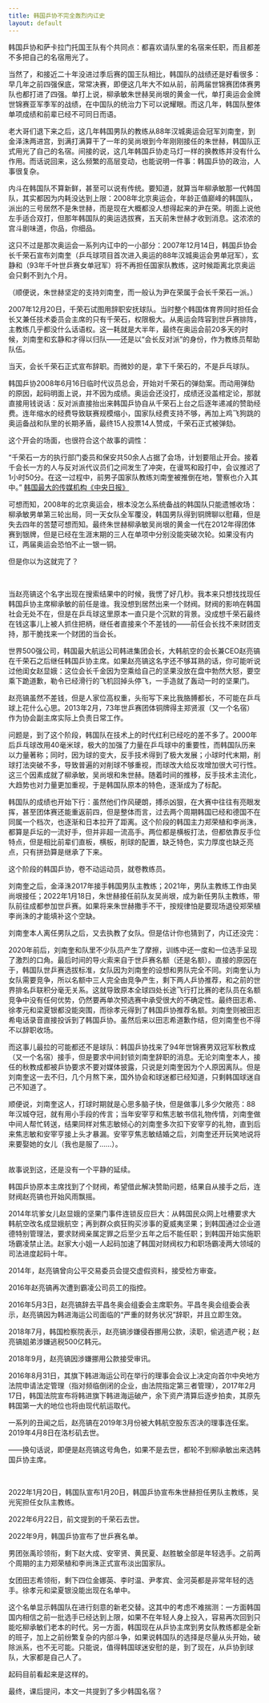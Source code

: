```yaml
---
title: 韩国乒协不完全轰烈内讧史
layout: default
---
```


韩国乒协和萨卡拉门托国王队有个共同点：都喜欢请队里的名宿来任职，而且都差不多把自己的名宿用光了。

当然了，和接近二十年没进过季后赛的国王队相比，韩国队的战绩还是好看很多：早几年之前四强保底，常常决赛，即便这几年大不如从前，前两届世锦赛团体赛男队也都打进了四强。单打上说，柳承敏朱世赫吴尚垠的黄金一代，单打奥运会金牌世锦赛亚军季军的战绩，在中国队的统治力下可以说耀眼。而这几年，韩国队整体单项成绩和前辈已经不可同日而语。

老大哥们退下来之后，这几年韩国男队的教练从88年汉城奥运会冠军刘南奎，到金泽洙两进宫，到满打满算干了一年的吴尚垠到今年刚刚接任的朱世赫，韩国队正式用光了自己的名宿。间接的说，这几年韩国乒协走马灯一样的换教练并没有什么作用。而话说回来，这么频繁的高层变动，也能说明一件事：韩国乒协的政治，人事很复杂。

内斗在韩国队不算新鲜，甚至可以说有传统。要知道，就算当年柳承敏那一代韩国队，其实都因为内耗没达到上限：2008年北京奥运会，年龄正值巅峰的韩国队，派出的三号居然不是朱世赫，而是现在大概都没人想得起来的尹在荣。明面上说他左手适合双打，但那年韩国队的奥运选拔赛，五天前朱世赫才收到消息。这浓浓的宫斗剧味道，你品，你细品。

这只不过是那次奥运会一系列内讧中的一小部分：2007年12月14日，韩国乒协会长千荣石宣布刘南奎（乒乓球项目首次进入奥运的88年汉城奥运会男单冠军），玄静和（93年千叶世乒赛女单冠军）将不再担任国家队教练，这时候距离北京奥运会只剩不到九个月。

（顺便说，朱世赫坚定的支持刘南奎，而一般认为尹在荣属于会长千荣石一派。）

2007年12月20日，千荣石试图用辞职安抚球队。当时整个韩国体育界同时担任会长又兼任技术委员会主席的只有千荣石，权限极大。从奥运会阵容到世乒赛排阵，主教练几乎都没什么话语权。这一耗就是大半年，最终在奥运会前20多天的时候，刘南奎和玄静和才得以归队——还是以“会长反对派”的身份，作为教练员帮助队伍。

当天，会长千荣石正式宣布辞职。而微妙的是，拿下千荣石的，不是乒乓球队。

韩国乒协2008年6月16日临时代议员总会，开始对千荣石的弹劾案。而动用弹劾的原因，起码明面上说，并不因为成绩。奥运会还没打，成绩还没盖棺定论，那就直接用钱说话：反对派直接抬出来韩国乒协自从千荣石上台之后逐年递减的赞助经费。连年缩水的经费导致联赛规模缩小，国家队经费支持不够，再加上鸡飞狗跳的奥运备战和队里的长期矛盾，最终15人投票14人赞成，千荣石正式被弹劾。

这个开会的场面，也很符合这个故事的调性：

“千荣石一方的执行部门委员和保安共50余人占据了会场，计划要阻止开会。接着千会长一方的人与反对派代议员们之间发生了冲突，在谩骂和殴打中，会议推迟了1小时50分。在这一过程中，前男子国家队教练刘南奎被推倒在地，警察也介入其中。” [韩国最大的传媒机构《中央日报》](https://chinese.joins.com/news/articleView.html?idxno=343)

可想而知，2008年的北京奥运会，根本没怎么系统备战的韩国队只能遗憾收场：柳承敏男单第三轮出局，同一天女队全军覆没，韩国男队得到铜牌聊以慰藉，但是失去四年的苦楚可想而知。最终朱世赫柳承敏吴尚垠的黄金一代在2012年得团体赛到银牌，但是已经在生涯末期的三人在单项中分别没能突破次轮。如果没有内讧，两届奥运会恐怕不止一银一铜。

但是你以为这就完了？

<br>

当赵亮镐这个名字出现在搜索结果中的时候，我愣了好几秒。我本来只想找找现任韩国乒协主席柳承敏的前任是谁。我没想到居然出来一个财阀。财阀的影响在韩国社会无处不在，但是在乒乓球这里原本一直只是个沉默的背景。没成想千荣石最终在钱这事儿上被人抓住把柄，继任者直接来个不差钱的——前任会长找不来财团支持，那干脆找来一个财团的当会长。

世界500强公司，韩国最大航运公司韩进集团会长，大韩航空的会长兼CEO赵亮镐在千荣石之后继任韩国乒协主席。如果赵亮镐这名字还不够耳熟的话，你可能听说过他闺女赵显娥：这位会长千金因为空乘给自己的坚果没放在盘中勃然大怒，要空乘下跪道歉，勒令已经滑行的飞机回掉头停飞，一手造就了轰动一时的坚果门。

赵亮镐虽然不差钱，但是人家位高权重，头衔写下来比我胳膊都长，不可能在乒乓球上花什么心思。2013年2月，73年世乒赛团体铜牌得主郑贤淑（又一个名宿）作为协会副主席实际上负责日常工作。

问题是，到了这个阶段，韩国队在技术上的时代红利已经吃的差不多了。2000年后乒乓球改用40毫米球，极大的加强了力量在乒乓球中的重要性，而韩国队历来以力量著称；同时，因为球的变大，反手技术得到了极大发展；小球时代末期，削球打法突破不多，导致普遍的对削球不够重视，而球改大给反攻增加很大可行性。这三个因素成就了柳承敏，吴尚垠和朱世赫。随着时间的推移，反手技术主流化，大趋势也对力量更加重视，于是韩国队原本的特色，逐渐成为了标配。

韩国队的成绩也开始下行：虽然他们作风硬朗，搏杀凶狠，在大赛中往往有亮眼发挥，甚至团体赛还能重返前四，但是整体而言，过去两个周期韩国已经和德国不在同属一个档次，也逐渐和日本拉开了距离。这个阶段的韩国主力郑荣植和李尚洙，都算是乒坛的一流好手，但并非超一流高手。两位都是横板打法，但都依靠反手位特点，但是相比前辈们直板，横板，削球的配置，缺乏特色，实力厚度也缺乏亮点，只有拼劲算是继承了下来。

这个阶段的韩国乒协，卷不动运动员，就卷教练员。

刘南奎之后，金泽洙2017年接手韩国男队主教练；2021年，男队主教练工作由吴尚垠接任；2022年1月18日，朱世赫接任前队友吴尚垠，成为新任男队主教练，带队前往成都参加世乒赛。如果将来朱世赫撒手不干，按规律怕是要现场退役郑荣植李尚洙的才能填补这个空缺。

刘南奎本人离任男队之后，又去执教了女队。但是估计你也猜到了，内讧还没完：

2020年前后，刘南奎和队里不少队员产生了摩擦，训练中还一度和一位选手呈现了激烈的口角。最后时间的导火索来自于世乒赛名额（还是名额）。直接的原因在于，韩国队世乒赛选拔标准，女队因为刘南奎的设想和男队完全不同。刘南奎认为女队需要竞争，所以名额中三人完全由竞争产生，剩下两人乒协推荐，和之前的世界排名乒联积分毫无关系。这就导致原本全球四处长途飞行打比赛的老队员在名额竞争中没有任何优势，仍然要再单次预选赛中承受很大的不确定性。最终田志希、徐孝元和梁夏银都没能突围，而徐孝元得到了韩国乒协推荐名额。刘南奎则被田志希电话录音直接投诉到了韩国乒协。虽然后来以田志希道歉作结，但刘南奎也不得不以辞职收场。

而这事儿最拉的可能都还不是球队：韩国乒协找来了94年世锦赛男双冠军秋教成（又一个名宿）接手，但是要求中间封锁刘南奎辞职的消息。无论刘南奎本人，接任的秋教成都被乒协要求不要对媒体披露，只说是刘南奎因为个人原因离队。但是刘南奎这一去不归，几个月熬下来，国外协会和球迷都已经知道，只剩韩国球迷自己不知道了。

顺便说，刘南奎这人，打球时期就是心思多脑子快，但是做事儿多少欠敞亮：88年汉城夺冠，就有用小手段的传言；当年安宰亨和焦志敏书信礼物传情，刘南奎做中间人帮忙转送，结果同样对焦志敏倾心的刘南奎多次扣下安宰亨的礼物，直到后来焦志敏和安宰亨接上头才暴漏。安宰亨焦志敏结婚之后，刘南奎还开玩笑地说将来要娶她的女儿（我也是服了……）。

<br>
故事说到这，还是没有一个平静的延续。

韩国乒协原本主席找到了个财阀，希望借此解决赞助问题，结果自从接手之后，连财阀赵亮镐也开始风雨飘摇。

2014年坑爹女儿赵显娥的坚果门事件连锁反应巨大：从韩国民众网上吐槽要求大韩航空改名成显娥航空；再到群众疯狂购买涉事的夏威夷坚果；到韩国通过企业道德特别管理法，要求财阀亲属定罪之后至少五年之后不能任职；到韩国开始实施职场霸凌禁止法。赵家大小姐一人起码加速了韩国对财阀权力和职场霸凌两大领域的司法进度起码十年。

2014年，赵亮镐曾向公平交易委员会提交虚假资料，接受检方审查。

2016年赵亮镐再次遭到霸凌公司员工的指控。

2016年5月3日，赵亮镐辞去平昌冬奥会组委会主席职务。平昌冬奥会组委会表示，赵亮镐因为韩进海运公司面临的“严重的财务状况”辞职，并且立即生效。

2018年7月，韩国检察院表示，赵亮镐涉嫌侵吞挪用公款，渎职，偷逃遗产税；赵亮镐姐弟涉嫌逃税500亿韩元。

2018年9月，赵亮镐因涉嫌挪用公款接受审讯。

2016年8月31日，其旗下韩进海运公司在举行的理事会会议上决定向首尔中央地方法院申请法定管理（指对频临倒闭的企业，由法院指定第三者管理），2017年2月17日，韩国法院宣布将韩进旗下韩进海运破产，余下资产清算后逐步拍卖，其原先韩国第一大的地位也将由现代航运取代。

一系列的丑闻之后，赵亮镐在2019年3月份被大韩航空股东否决的理事连任案。2019年4月8日在洛杉矶去世。

——换句话说，即便是赵亮镐这号角色，如果不是去世，都轮不到柳承敏出来选韩国乒协主席。

<br>

2022年1月20日，韩国队宣布1月20日，韩国乒协宣布朱世赫担任男队主教练，吴光宪担任女队主教练。

2022年6月22日，前文提到的千荣石去世。

2022年9月，韩国乒协宣布了世乒赛名单。

男团张禹珍领衔，剩下赵大成、安宰贤、黄民夏、赵胜敏全部是年轻选手。之前两个周期的主力郑荣植和李尚洙正式宣布淡出国家队。

女团田志希领衔，剩下四位金娜英、李时温、尹孝宾、金河英都是非常年轻的选手。徐孝元和梁夏银没能出现在名单中。

这个名单显示韩国队在进行刻意的新老交替。这其中的考虑不难揣测：一方面韩国国内相信之前一批选手已经达到上限，如果不在年轻人身上投入，容易再次回到只能吃柳承敏们老本的时代。另一方面，韩国现在从乒协主席到男女队教练都是全新的班子，加上之前纷繁复杂的内部斗争，如果说韩国队的选择是尽量从头开始，破除派系，也不无可能。只能说，值得韩国球迷安慰的是，到了现在，从乒协到球队，大家都是自己人了。

起码目前看起来是这样的。

最终，课后提问，本文一共提到了多少韩国名宿？

